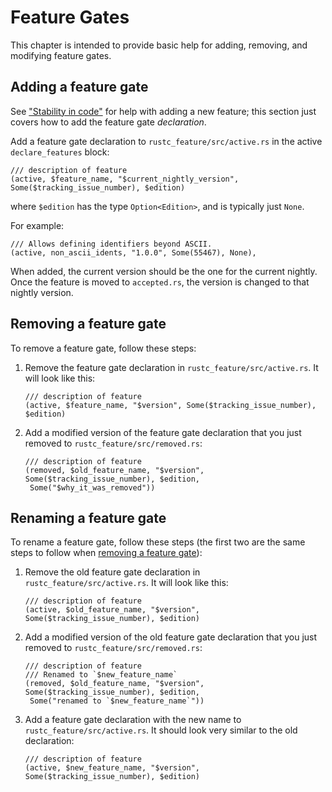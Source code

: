 # Feature Gates

This chapter is intended to provide basic help for adding, removing, and
modifying feature gates.


## Adding a feature gate

See ["Stability in code"][stability-section] for help with adding a new feature;
this section just covers how to add the feature gate *declaration*.

Add a feature gate declaration to `rustc_feature/src/active.rs` in the active
`declare_features` block:

```rust,ignore
/// description of feature
(active, $feature_name, "$current_nightly_version", Some($tracking_issue_number), $edition)
```

where `$edition` has the type `Option<Edition>`, and is typically
just `None`.

For example:

```rust,ignore
/// Allows defining identifiers beyond ASCII.
(active, non_ascii_idents, "1.0.0", Some(55467), None),
```

When added, the current version should be the one for the current nightly.
Once the feature is moved to `accepted.rs`, the version is changed to that
nightly version.


## Removing a feature gate

[removing]: #removing-a-feature-gate

To remove a feature gate, follow these steps:

1. Remove the feature gate declaration in `rustc_feature/src/active.rs`.
   It will look like this:

   ```rust,ignore
   /// description of feature
   (active, $feature_name, "$version", Some($tracking_issue_number), $edition)
   ```

2. Add a modified version of the feature gate declaration that you just
   removed to `rustc_feature/src/removed.rs`:

   ```rust,ignore
   /// description of feature
   (removed, $old_feature_name, "$version", Some($tracking_issue_number), $edition,
    Some("$why_it_was_removed"))
   ```


## Renaming a feature gate

[renaming]: #renaming-a-feature-gate

To rename a feature gate, follow these steps (the first two are the same steps
to follow when [removing a feature gate][removing]):

1. Remove the old feature gate declaration in `rustc_feature/src/active.rs`.
   It will look like this:

   ```rust,ignore
   /// description of feature
   (active, $old_feature_name, "$version", Some($tracking_issue_number), $edition)
   ```

2. Add a modified version of the old feature gate declaration that you just
   removed to `rustc_feature/src/removed.rs`:

   ```rust,ignore
   /// description of feature
   /// Renamed to `$new_feature_name`
   (removed, $old_feature_name, "$version", Some($tracking_issue_number), $edition,
    Some("renamed to `$new_feature_name`"))
   ```

3. Add a feature gate declaration with the new name to
   `rustc_feature/src/active.rs`. It should look very similar to the old
   declaration:

   ```rust,ignore
   /// description of feature
   (active, $new_feature_name, "$version", Some($tracking_issue_number), $edition)
   ```


[stability-section]: ./implementing_new_features.md#stability-in-code
